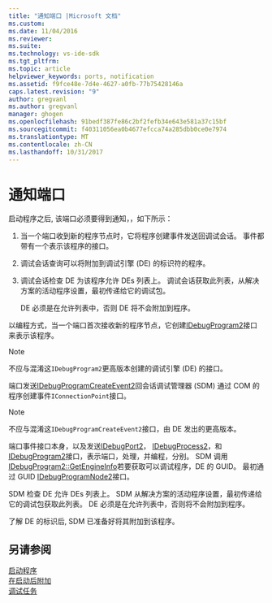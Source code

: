 ```yaml
---
title: "通知端口 |Microsoft 文档"
ms.custom: 
ms.date: 11/04/2016
ms.reviewer: 
ms.suite: 
ms.technology: vs-ide-sdk
ms.tgt_pltfrm: 
ms.topic: article
helpviewer_keywords: ports, notification
ms.assetid: f9fce48e-7d4e-4627-a0fb-77b75428146a
caps.latest.revision: "9"
author: gregvanl
ms.author: gregvanl
manager: ghogen
ms.openlocfilehash: 91bedf387fe86c2bf2fefb34e643e581a37c15bf
ms.sourcegitcommit: f40311056ea0b4677efcca74a285dbb0ce0e7974
ms.translationtype: MT
ms.contentlocale: zh-CN
ms.lasthandoff: 10/31/2017
---
```

# <a name="notifying-the-port"></a>通知端口
启动程序之后, 该端口必须要得到通知，，如下所示：  
  
1.  当一个端口收到新的程序节点时，它将程序创建事件发送回调试会话。 事件都带有一个表示该程序的接口。  
  
2.  调试会话查询可以将附加到调试引擎 (DE) 的标识符的程序。  
  
3.  调试会话检查 DE 为该程序允许 DEs 列表上。 调试会话获取此列表，从解决方案的活动程序设置，最初传递给它的调试包。  
  
     DE 必须是在允许列表中，否则 DE 将不会附加到程序。  
  
 以编程方式，当一个端口首次接收新的程序节点，它创建[IDebugProgram2](../../extensibility/debugger/reference/idebugprogram2.md)接口来表示该程序。  
  
> [!NOTE]
>  不应与混淆这`IDebugProgram2`更高版本创建的调试引擎 (DE) 的接口。  
  
 端口发送[IDebugProgramCreateEvent2](../../extensibility/debugger/reference/idebugprogramcreateevent2.md)回会话调试管理器 (SDM) 通过 COM 的程序创建事件`IConnectionPoint`接口。  
  
> [!NOTE]
>  不应与混淆这`IDebugProgramCreateEvent2`接口，由 DE 发出的更高版本。  
  
 端口事件接口本身，以及发送[IDebugPort2](../../extensibility/debugger/reference/idebugport2.md)， [IDebugProcess2](../../extensibility/debugger/reference/idebugprocess2.md)，和[IDebugProgram2](../../extensibility/debugger/reference/idebugprogram2.md)接口，表示端口，处理，并编程，分别。 SDM 调用[IDebugProgram2::GetEngineInfo](../../extensibility/debugger/reference/idebugprogram2-getengineinfo.md)若要获取可以调试程序，DE 的 GUID。 最初通过 GUID [IDebugProgramNode2](../../extensibility/debugger/reference/idebugprogramnode2.md)接口。  
  
 SDM 检查 DE 允许 DEs 列表上。 SDM 从解决方案的活动程序设置，最初传递给它的调试包获取此列表。 DE 必须是在允许列表中，否则将不会附加到程序。  
  
 了解 DE 的标识后, SDM 已准备好将其附加到该程序。  
  
## <a name="see-also"></a>另请参阅  
 [启动程序](../../extensibility/debugger/launching-a-program.md)   
 [在启动后附加](../../extensibility/debugger/attaching-after-a-launch.md)   
 [调试任务](../../extensibility/debugger/debugging-tasks.md)